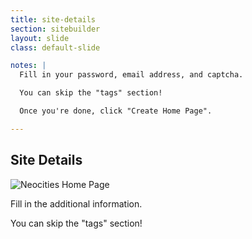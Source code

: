 ```yaml
---
title: site-details
section: sitebuilder
layout: slide
class: default-slide

notes: |
  Fill in your password, email address, and captcha.

  You can skip the "tags" section!

  Once you're done, click "Create Home Page".

---
```


## Site Details

![Neocities Home Page](/Building-the-Web/slides/workshop/images/neocities-site-details.png)

Fill in the additional information. 

You can skip the "tags" section!

